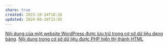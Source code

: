 ```yaml
---
share: true
created: 2023-10-24T18:26
updated: 2024-08-18T15:05
---
```

[Nội dung của một website WordPress được lưu trữ trong cơ sở dữ liệu dạng bảng](../N%E1%BB%99i%20dung%20c%E1%BB%A7a%20m%E1%BB%99t%20website%20WordPress%20%C4%91%C6%B0%E1%BB%A3c%20l%C6%B0u%20tr%E1%BB%AF%20trong%20c%C6%A1%20s%E1%BB%9F%20d%E1%BB%AF%20li%E1%BB%87u%20d%E1%BA%A1ng%20b%E1%BA%A3ng.md). [Nội dung trong cơ sở dữ liệu được PHP hiển thị thành HTML](../N%E1%BB%99i%20dung%20trong%20c%C6%A1%20s%E1%BB%9F%20d%E1%BB%AF%20li%E1%BB%87u%20%C4%91%C6%B0%E1%BB%A3c%20PHP%20hi%E1%BB%83n%20th%E1%BB%8B%20th%C3%A0nh%20HTML.md)
